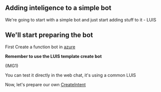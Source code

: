 ## Adding inteligence to a simple bot

We're going to start with a simple bot and just start adding stuff to it - LUIS

## We'll start preparing the bot

First Create a function bot in [azure](https://portal.azure.com/)

**Remember to use the LUIS template create bot**

(IMG1)

You can test it directly in the web chat, it's using a common LUIS

Now, let's prepare our own [CreateIntent](https://github.com/xpandit/azurewebinar_cognitiveservices/wiki/LUIS)